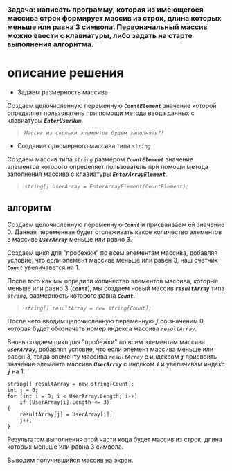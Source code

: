 ### Задача: написать программу, которая из имеющегося массива строк формирует массив из cтрок, длина которых меньше или равна 3 символа. Первоначальный массив можно ввести с клавиатуры, либо задать на старте выполнения алгоритма. 
# описание решения 
- Задаем размерность массива 

Cоздаем целочисленную переменную **_`CountElement`_** значение которой определяет пользователь при помощи метода ввода данных с клавиатуры **_`EnterUserNum`_**.
>*`Массив из скольки элементов будем заполнять?!`*
- Cоздание одномерного массива типа *`string`* 

Создаем массив типа *`string`* размером **_`CountElement`_** значение элементов которого определяет пользователь при помощи метода заполнения массива с клавиатуры **_`EnterArrayElement`_**.
> *`string[] UserArray = EnterArrayElement(CountElement);`*

## алгоритм

Создаем целочисленную переменную **_`Count`_** и присваиваем ей значение 0. Данная переменная будет отслеживать какое количество элементов в массиве  **_`UserArray`_** меньше или равно 3. 

Создаем цикл для "пробежки" по всем элементам массива, добавляя условие, что если элемент массива меньше или равен 3, наш счетчик **_`Count`_** увеличавется на 1.

После того как мы опредили количество элементов массива, которые меньше или равно 3 (**_`Count`_**), мы создаем новый массив **_`resultArray`_** типа *`string`*, размерность которого равна **_`Count`_**.
>*`string[] resultArray = new string[Count];`*

После чего вводим целочисленную переменную **_`j`_** со значеним 0, которая будет обозначать номер индекса массива *`resultArray`*.

Вновь создаем цикл для "пробежки" по всем элементам массива **_`UserArray`_**, добавляя условие, что если элемент массива меньше или равен 3, тогда элементу массива *`resultArray`* с индексом **_`j`_** присвоить значение элемента массива **_`UserArray`_** с индеком **_`i`_** и увеличивам индекс **_`j`_** на 1.

    string[] resultArray = new string[Count];
    int j = 0;
    for (int i = 0; i < UserArray.Length; i++)
        if (UserArray[i].Length <= 3)
    {
        resultArray[j] = UserArray[i];
        j++;
    }
Результатом выполнения этой части кода будет массив из строк, длина которых меньше или равна 3 символа.

Выводим получившийся массив на экран.
